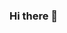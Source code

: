 ### Hi there 👋

<!--
**GergyeGaabriel/GergyeGaabriel**✨ 

- 🌱 Atualmente estou aprendendo C e C# 
- 💬 Ask me about ...
- 📫 E-mail: gergyegabriel73@gmail.com 
- 😄 Pronomes: ele/dele
-->
